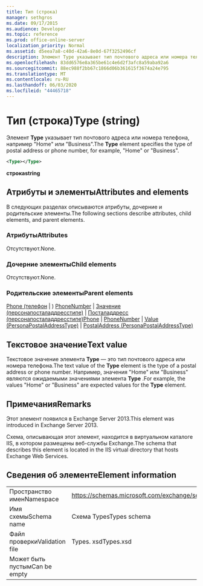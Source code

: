 ```yaml
---
title: Тип (строка)
manager: sethgros
ms.date: 09/17/2015
ms.audience: Developer
ms.topic: reference
ms.prod: office-online-server
localization_priority: Normal
ms.assetid: d5eea7a8-c40d-42a6-8e0d-67f3252496cf
description: Элемент Type указывает тип почтового адреса или номера телефона, например Хомеорбусинесс.
ms.openlocfilehash: 83dd6576e8a365be61c4e6d2f3afc8a59aba92a6
ms.sourcegitcommit: 88ec988f2bb67c1866d06b361615f3674a24e795
ms.translationtype: MT
ms.contentlocale: ru-RU
ms.lasthandoff: 06/03/2020
ms.locfileid: "44465718"
---
```

# <a name="type-string"></a><span data-ttu-id="fbda9-103">Тип (строка)</span><span class="sxs-lookup"><span data-stu-id="fbda9-103">Type (string)</span></span>

<span data-ttu-id="fbda9-104">Элемент **Type** указывает тип почтового адреса или номера телефона, например "Home" или "Business".</span><span class="sxs-lookup"><span data-stu-id="fbda9-104">The **Type** element specifies the type of postal address or phone number, for example, "Home" or "Business".</span></span> 
  
```XML
<Type></Type>
```

 <span data-ttu-id="fbda9-105">**строка**</span><span class="sxs-lookup"><span data-stu-id="fbda9-105">**string**</span></span>
## <a name="attributes-and-elements"></a><span data-ttu-id="fbda9-106">Атрибуты и элементы</span><span class="sxs-lookup"><span data-stu-id="fbda9-106">Attributes and elements</span></span>

<span data-ttu-id="fbda9-107">В следующих разделах описываются атрибуты, дочерние и родительские элементы.</span><span class="sxs-lookup"><span data-stu-id="fbda9-107">The following sections describe attributes, child elements, and parent elements.</span></span>
  
### <a name="attributes"></a><span data-ttu-id="fbda9-108">Атрибуты</span><span class="sxs-lookup"><span data-stu-id="fbda9-108">Attributes</span></span>

<span data-ttu-id="fbda9-109">Отсутствуют.</span><span class="sxs-lookup"><span data-stu-id="fbda9-109">None.</span></span>
  
### <a name="child-elements"></a><span data-ttu-id="fbda9-110">Дочерние элементы</span><span class="sxs-lookup"><span data-stu-id="fbda9-110">Child elements</span></span>

<span data-ttu-id="fbda9-111">Отсутствуют.</span><span class="sxs-lookup"><span data-stu-id="fbda9-111">None.</span></span>
  
### <a name="parent-elements"></a><span data-ttu-id="fbda9-112">Родительские элементы</span><span class="sxs-lookup"><span data-stu-id="fbda9-112">Parent elements</span></span>

<span data-ttu-id="fbda9-113">[Phone (телефон](phone.md)  |  ) [PhoneNumber](phonenumber.md)  |  [Значение (персонапосталаддресстипе)](value-personapostaladdresstype.md)  |  [Посталаддресс (персонапосталаддресстипе)](postaladdress-personapostaladdresstype.md)</span><span class="sxs-lookup"><span data-stu-id="fbda9-113">[Phone](phone.md) | [PhoneNumber](phonenumber.md) | [Value (PersonaPostalAddressType)](value-personapostaladdresstype.md) | [PostalAddress (PersonaPostalAddressType)](postaladdress-personapostaladdresstype.md)</span></span>
  
## <a name="text-value"></a><span data-ttu-id="fbda9-114">Текстовое значение</span><span class="sxs-lookup"><span data-stu-id="fbda9-114">Text value</span></span>

<span data-ttu-id="fbda9-115">Текстовое значение элемента **Type** — это тип почтового адреса или номера телефона.</span><span class="sxs-lookup"><span data-stu-id="fbda9-115">The text value of the **Type** element is the type of a postal address or phone number.</span></span> <span data-ttu-id="fbda9-116">Например, значения "Home" или "Business" являются ожидаемыми значениями элемента **Type** .</span><span class="sxs-lookup"><span data-stu-id="fbda9-116">For example, the values "Home" or "Business" are expected values for the **Type** element.</span></span> 
  
## <a name="remarks"></a><span data-ttu-id="fbda9-117">Примечания</span><span class="sxs-lookup"><span data-stu-id="fbda9-117">Remarks</span></span>

<span data-ttu-id="fbda9-118">Этот элемент появился в Exchange Server 2013.</span><span class="sxs-lookup"><span data-stu-id="fbda9-118">This element was introduced in Exchange Server 2013.</span></span>
  
<span data-ttu-id="fbda9-119">Схема, описывающая этот элемент, находится в виртуальном каталоге IIS, в котором размещены веб-службы Exchange.</span><span class="sxs-lookup"><span data-stu-id="fbda9-119">The schema that describes this element is located in the IIS virtual directory that hosts Exchange Web Services.</span></span>
  
## <a name="element-information"></a><span data-ttu-id="fbda9-120">Сведения об элементе</span><span class="sxs-lookup"><span data-stu-id="fbda9-120">Element information</span></span>

|||
|:-----|:-----|
|<span data-ttu-id="fbda9-121">Пространство имен</span><span class="sxs-lookup"><span data-stu-id="fbda9-121">Namespace</span></span>  <br/> |https://schemas.microsoft.com/exchange/services/2006/types  <br/> |
|<span data-ttu-id="fbda9-122">Имя схемы</span><span class="sxs-lookup"><span data-stu-id="fbda9-122">Schema name</span></span>  <br/> |<span data-ttu-id="fbda9-123">Схема Types</span><span class="sxs-lookup"><span data-stu-id="fbda9-123">Types schema</span></span>  <br/> |
|<span data-ttu-id="fbda9-124">Файл проверки</span><span class="sxs-lookup"><span data-stu-id="fbda9-124">Validation file</span></span>  <br/> |<span data-ttu-id="fbda9-125">Types. xsd</span><span class="sxs-lookup"><span data-stu-id="fbda9-125">Types.xsd</span></span>  <br/> |
|<span data-ttu-id="fbda9-126">Может быть пустым</span><span class="sxs-lookup"><span data-stu-id="fbda9-126">Can be empty</span></span>  <br/> ||
   

